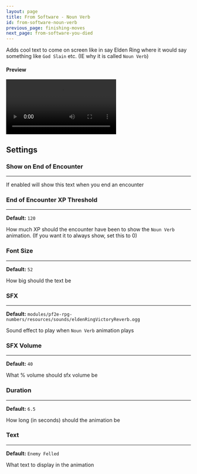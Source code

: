 ```yaml
---
layout: page
title: From Software - Noun Verb
id: from-software-noun-verb
previous_page: finishing-moves
next_page: from-software-you-died
---
```


Adds cool text to come on screen like in say Elden Ring where it would say something like `God Slain` etc. (IE why it is called `Noun Verb`)

#### Preview

<video controls>
  <source src="../../videos/from-software-noun-verb.mp4" type="video/mp4">
</video>

## Settings

### Show on End of Encounter

---

If enabled will show this text when you end an encounter

### End of Encounter XP Threshold

---

**Default:** `120`

How much XP should the encounter have been to show the `Noun Verb` animation. (If you want it to always show, set this to 0)

### Font Size

---

**Default:** `52`

How big should the text be

### SFX

---

**Default:** `modules/pf2e-rpg-numbers/resources/sounds/eldenRingVictoryReverb.ogg`

Sound effect to play when `Noun Verb` animation plays

### SFX Volume

---

**Default:** `40`

What % volume should sfx volume be

### Duration

---

**Default:** `6.5`

How long (in seconds) should the animation be

### Text

---

**Default:** `Enemy Felled`

What text to display in the animation
